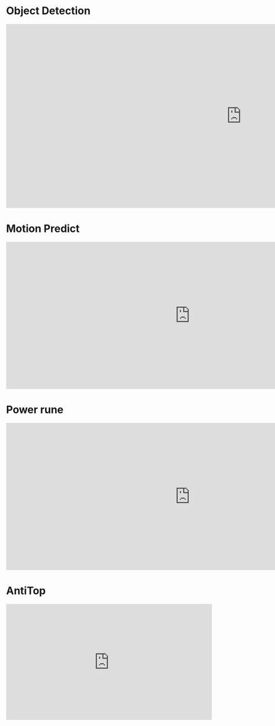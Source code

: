 # Object Detection
<iframe width="1280" height="500" src="https://www.youtube.com/embed/8MPJoGlX35o" title="YouTube video player" frameborder="0" allow="accelerometer; autoplay; clipboard-write; encrypted-media; gyroscope; picture-in-picture" allowfullscreen></iframe>

# Motion Predict
<iframe width="1000" height="400" src="https://www.youtube.com/embed/qpviym5JZWY" title="YouTube video player" frameborder="0" allow="accelerometer; autoplay; clipboard-write; encrypted-media; gyroscope; picture-in-picture" allowfullscreen></iframe>

# Power rune
<iframe width="1000" height="400" src="https://www.youtube.com/embed/2rhktncTOKo" title="YouTube video player" frameborder="0" allow="accelerometer; autoplay; clipboard-write; encrypted-media; gyroscope; picture-in-picture" allowfullscreen></iframe>

# AntiTop
<iframe width="560" height="315" src="https://www.youtube.com/embed/Mv5AqPWWeW8" title="YouTube video player" frameborder="0" allow="accelerometer; autoplay; clipboard-write; encrypted-media; gyroscope; picture-in-picture" allowfullscreen></iframe>